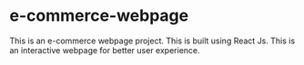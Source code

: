# e-commerce-webpage
This is an e-commerce webpage project. This is built using React Js. This is an interactive webpage for better user experience.

